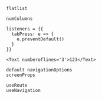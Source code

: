 ```
flatlist

numColumns 
```

```
listeners = {{
  tabPress: e => {
    e.preventDefault()
  }
}}

```

```
<Text numberoflines='3'>123</Text>
```

```
default navigationOptions
screenProps
```

```
useRoute
useNavigation
```
